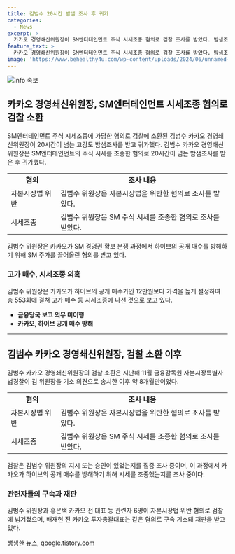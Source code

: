 ```yaml
---
title: 김범수 20시간 밤샘 조사 후 귀가
categories:
  - News
excerpt: >
  카카오 경영쇄신위원장이 SM엔터테인먼트 주식 시세조종 혐의로 검찰 조사를 받았다. 밤샘조사는 20시간 이상으로 긴 시간동안 진행됐는데, 김범수 위원장은 취재진을 피해 출석하고 귀가할 때에도 모습을 드러내지 않았다. 이는 지난해 11월 자본시장법 위반 혐의로 송치된 후 첫 조사이다. 카카오는 SM 경영권 확보 과정에서 시세조종에 가담한 혐의를 받으며, 관련자들은 자본시장법 위반으로 검찰 조사를 받고 있다.
feature_text: >
  카카오 경영쇄신위원장이 SM엔터테인먼트 주식 시세조종 혐의로 검찰 조사를 받았다. 밤샘조사는 20시간 이상으로 긴 시간동안 진행됐는데, 김범수 위원장은 취재진을 피해 출석하고 귀가할 때에도 모습을 드러내지 않았다. 이는 지난해 11월 자본시장법 위반 혐의로 송치된 후 첫 조사이다. 카카오는 SM 경영권 확보 과정에서 시세조종에 가담한 혐의를 받으며, 관련자들은 자본시장법 위반으로 검찰 조사를 받고 있다.
image: 'https://www.behealthy4u.com/wp-content/uploads/2024/06/unnamed-file.png'
---
```


<p><img src="https://www.behealthy4u.com/wp-content/uploads/2024/06/unnamed-file.png" alt="info 속보" /></p>

<h2 data-ke-size="size26">카카오 경영쇄신위원장, SM엔터테인먼트 시세조종 혐의로 검찰 소환</h2>

<p data-ke-size="size16">SM엔터테인먼트 주식 시세조종에 가담한 혐의로 검찰에 소환된 김범수 카카오 경영쇄신위원장이 20시간이 넘는 고강도 밤샘조사를 받고 귀가했다. 김범수 카카오 경영쇄신위원장은 SM엔터테인먼트의 주식 시세를 조종한 혐의로 20시간이 넘는 밤샘조사를 받은 후 귀가했다.</p>

<table>
  <tr>
    <td style="text-align: center; height: 17px;"><b>혐의</b></td>
    <td style="text-align: center; height: 17px;"><b>조사 내용</b></td>
  </tr>
  <tr>
    <td style="text-align: left; height: 17px;">자본시장법 위반</td>
    <td style="text-align: left; height: 17px;">김범수 위원장은 자본시장법을 위반한 혐의로 조사를 받았다.</td>
  </tr>
  <tr>
    <td style="text-align: left; height: 17px;">시세조종</td>
    <td style="text-align: left; height: 17px;">김범수 위원장은 SM 주식 시세를 조종한 혐의로 조사를 받았다.</td>
  </tr>
</table>

<p data-ke-size="size16">김범수 위원장은 카카오가 SM 경영권 확보 분쟁 과정에서 하이브의 공개 매수를 방해하기 위해 SM 주가를 끌어올린 혐의를 받고 있다.</p>

<h3 data-ke-size="size24">고가 매수, 시세조종 의혹</h3>

<p data-ke-size="size16">김범수 위원장은 카카오가 하이브의 공개 매수가인 12만원보다 가격을 높게 설정하여 총 553회에 걸쳐 고가 매수 등 시세조종에 나선 것으로 보고 있다.</p>

<ul>
  <li><b>금융당국 보고 의무 미이행</b></li>
  <li><b>카카오, 하이브 공개 매수 방해</b></li>
</ul>

<hr>

<h2 data-ke-size="size26">김범수 카카오 경영쇄신위원장, 검찰 소환 이후</h2>

<p data-ke-size="size16">김범수 카카오 경영쇄신위원장의 검찰 소환은 지난해 11월 금융감독원 자본시장특별사법경찰이 김 위원장을 기소 의견으로 송치한 이후 약 8개월만이었다.</p>

<table>
  <tr>
    <td style="text-align: center; height: 17px;"><b>혐의</b></td>
    <td style="text-align: center; height: 17px;"><b>조사 내용</b></td>
  </tr>
  <tr>
    <td style="text-align: left; height: 17px;">자본시장법 위반</td>
    <td style="text-align: left; height: 17px;">김범수 위원장은 자본시장법을 위반한 혐의로 조사를 받았다.</td>
  </tr>
  <tr>
    <td style="text-align: left; height: 17px;">시세조종</td>
    <td style="text-align: left; height: 17px;">김범수 위원장은 SM 주식 시세를 조종한 혐의로 조사를 받았다.</td>
  </tr>
</table>

<p data-ke-size="size16">검찰은 김범수 위원장의 지시 또는 승인이 있었는지를 집중 조사 중이며, 이 과정에서 카카오가 하이브의 공개 매수를 방해하기 위해 시세를 조종했는지를 조사 중이다.</p>

<h3 data-ke-size="size24">관련자들의 구속과 재판</h3>

<p data-ke-size="size16">김범수 위원장과 홍은택 카카오 전 대표 등 관련자 6명이 자본시장법 위반 혐의로 검찰에 넘겨졌으며, 배재현 전 카카오 투자총괄대표는 같은 혐의로 구속 기소돼 재판을 받고 있다.</p>
생생한 뉴스, <a href="https://qoogle.tistory.com" rel="dofollow">qoogle.tistory.com</a>


